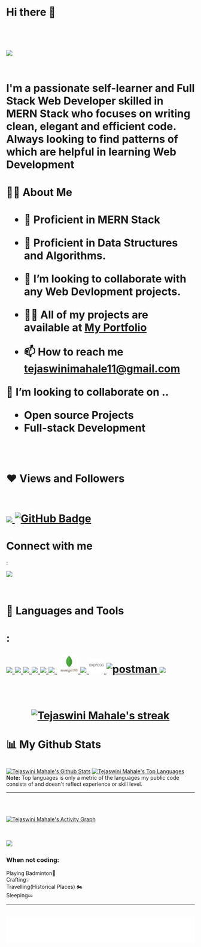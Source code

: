 

<h1> Hi there 👋<h1/>

<br/><img src="https://readme-typing-svg.herokuapp.com?font=Architects+Daughter&amp;color=FF7722&amp;size=30&amp;lines=Hey!+It's+Tejaswini+Mahale!;Learning+Web+Development...;" style="max-width: 100%;">

<br/>
I'm a passionate self-learner and Full Stack Web Developer skilled in MERN Stack who focuses 
on writing clean, elegant and efficient code. Always looking to find patterns of which are 
helpful in learning Web Development
<br/>
<h1> 🙋‍♂️ About Me<h1/>

- 🔭  Proficient in **MERN Stack** 

- 🌱 Proficient in **Data Structures and Algorithms.** 

- 👯 I’m looking to collaborate with any **Web Devlopment projects.** 

- 👨‍💻 All of my projects are available at **[My Portfolio](https://tejaswini-mahale.vercel.app//)**<br/>

- 📫 How to reach me **tejaswinimahale11@gmail.com**<br/>


👯 I’m looking to collaborate on ..
<ul>
  <li>Open source Projects</li>
  <li>Full-stack Development</li>
</ul>
<br/>
<h1> ❤ Views and Followers <h1/><br/>
<a href="https://github.com/TejaswiniMahale/github-profile-views-counter">
    <img src="https://komarev.com/ghpvc/?username=TejaswiniMahale">
</a>
<a href="https://github.com/TejaswiniMahale?tab=followers"><img src="https://img.shields.io/github/followers/TejaswiniMahale?label=Followers&style=social" alt="GitHub Badge"></a>

<br/>
<h1> Connect with me</h1>:
<br/>
<p align="left">

<a href = "https://www.linkedin.com/in/tejaswini-mahale-a78062232/"><img src="https://img.icons8.com/fluent/48/000000/linkedin.png"/></a>
<!-- <a href = "https://www.instagram.com/nayan_ingale/"><img src="https://img.icons8.com/fluent/48/000000/instagram-new.png"/></a> -->

</p>

<br/>
<h1> 🚀 Languages and Tools<h1/>:


<p align="left"> 
    <a href="https://reactjs.org/" target="_blank"> <img src="https://img.icons8.com/color/48/000000/react-native.png"/> </a>
    <a href="https://developer.mozilla.org/en-US/docs/Web/JavaScript" target="_blank"> <img src="https://img.icons8.com/color/48/000000/javascript.png"/> </a> 
    <a href="https://www.w3.org/html/" target="_blank"> <img src="https://img.icons8.com/color/48/000000/html-5.png"/> </a> 
    <a href="https://www.w3schools.com/css/" target="_blank"> <img src="https://img.icons8.com/color/48/000000/css3.png"/> </a> 
    <a href="https://getbootstrap.com" target="_blank"> <img src="https://img.icons8.com/color/48/000000/bootstrap.png"/> </a>
    <a style="padding-right:8px;" href="https://nodejs.org" target="_blank"> <img src="https://img.icons8.com/color/48/000000/nodejs.png"/> </a> 
    <a href="https://www.mongodb.com/" target="_blank"> <img src="https://raw.githubusercontent.com/devicons/devicon/master/icons/mongodb/mongodb-original-wordmark.svg" alt="mongodb" width="48" height="48"/> </a> 
    <a href="https://redux.js.org" target="_blank"> <img src="https://img.icons8.com/color/48/000000/redux.png"/> </a>
    <a href="https://expressjs.com" target="_blank"> <img src="https://raw.githubusercontent.com/devicons/devicon/master/icons/express/express-original-wordmark.svg" alt="express" width="40" height="40"/> </a>
    <a href="https://postman.com" target="_blank"> <img src="https://www.vectorlogo.zone/logos/getpostman/getpostman-icon.svg" alt="postman" width="45" height="45"/> </a>   
    <a href="https://git-scm.com/" target="_blank"> <img src="https://img.icons8.com/color/48/000000/git.png"/> </a> 
    
</p>

<!-- [![React Badge](https://img.shields.io/badge/-React-61DBFB?style=for-the-badge&labelColor=black&logo=react&logoColor=61DBFB)](#)  [![Javascript Badge](https://img.shields.io/badge/-Javascript-F0DB4F?style=for-the-badge&labelColor=black&logo=javascript&logoColor=F0DB4F)](#) [![Typescript Badge](https://img.shields.io/badge/-Typescript-007acc?style=for-the-badge&labelColor=black&logo=typescript&logoColor=007acc)](#) [![Nodejs Badge](https://img.shields.io/badge/-Nodejs-3C873A?style=for-the-badge&labelColor=black&logo=node.js&logoColor=3C873A)](#) [![GraphQL Badge](https://img.shields.io/badge/-GraphQl-e535ab?style=for-the-badge&labelColor=black&logo=node.js&logoColor=e535ab)](#) -->
<br/>

<p align="center">
    <a href="https://github.com/TejaswiniMahale/github-readme-streak-stats">
        <img title="🔥 Get streak stats for your profile at git.io/streak-stats" alt="Tejaswini Mahale's streak" src="https://github-readme-streak-stats.herokuapp.com/?user=TejaswiniMahale&theme=black-ice&hide_border=true&stroke=0000&background=060A0CD0"/>
    </a>
</p>

<h1> 📊 My Github Stats</h1>


  <br/>
    <a href="https://github.com/TejaswiniMahale/github-readme-stats"><img alt="Tejaswini Mahale's Github Stats" src="https://github-readme-stats.vercel.app/api?username=TejaswiniMahale&show_icons=true&count_private=true&theme=react&hide_border=true&bg_color=0D1117" /></a>
  <a href="https://github.com/SubhamRaoniar28/github-readme-stats"><img alt="Tejaswini Mahale's Top Languages" src="https://github-readme-stats.vercel.app/api/top-langs/?username=TejaswiniMahale&langs_count=8&count_private=true&layout=compact&theme=react&hide_border=true&bg_color=0D1117" /></a>
  <br/>
  <b>Note:</b> Top languages is only a metric of the languages my public code consists of and doesn't reflect experience or skill level.

---
<br/>
<br/>



<a href="https://github.com/TejaswiniMahale/github-readme-activity-graph"><img alt="Tejaswini Mahale's Activity Graph" src="https://activity-graph.herokuapp.com/graph?username=TejaswiniMahale&bg_color=0D1117&color=5BCDEC&line=5BCDEC&point=FFFFFF&hide_border=true" /></a>

<br/>
<br/>
<img src="https://github-profile-trophy.vercel.app/?username=TejaswiniMahale&theme=monokai&row=1&column=4">
<h3>When not coding:</h3>
Playing Badminton🏸<br>
Crafting💡<br>
Travelling(Historical Places) 🏍️<br>
Sleeping💤<br>

----

<code>
<a target="_blank" rel="noopener noreferrer" href="https://github.com/Kushal997-das/Kushal997-das/blob/master/Profile%20generator/marquee.svg"><img align="center" height="70" alt="Thanks" width="100%" src="https://github.com/Kushal997-das/Kushal997-das/raw/master/Profile%20generator/marquee.svg" style="max-width: 100%;"></a>
</code>

